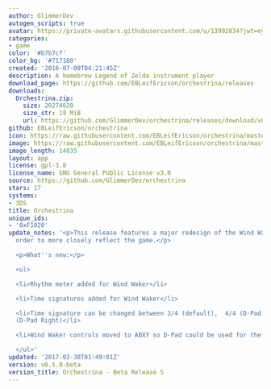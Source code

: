 ```yaml
---
author: GlimmerDev
autogen_scripts: true
avatar: https://private-avatars.githubusercontent.com/u/13992834?jwt=eyJhbGciOiJIUzI1NiIsInR5cCI6IkpXVCJ9.eyJpc3MiOiJnaXRodWIuY29tIiwiYXVkIjoicmF3LmdpdGh1YnVzZXJjb250ZW50LmNvbSIsImtleSI6ImtleTEiLCJleHAiOjE3MzQ2MzI3MDAsIm5iZiI6MTczNDYzMTUwMCwicGF0aCI6Ii91LzEzOTkyODM0In0.fis4lSBomSVJJ6Rbv6gKG0eiRcDXzB7EMIlKGTagdQ4&v=4
categories:
- game
color: '#b7b7cf'
color_bg: '#717180'
created: '2016-07-09T04:21:45Z'
description: A homebrew Legend of Zelda instrument player
download_page: https://github.com/EBLeifEricson/orchestrina/releases
downloads:
  Orchestrina.zip:
    size: 20274620
    size_str: 19 MiB
    url: https://github.com/GlimmerDev/orchestrina/releases/download/v0.5.0-beta/Orchestrina.zip
github: EBLeifEricson/orchestrina
icon: https://raw.githubusercontent.com/EBLeifEricson/orchestrina/master/meta/icon.png
image: https://raw.githubusercontent.com/EBLeifEricson/orchestrina/master/meta/banner2.png
image_length: 14835
layout: app
license: gpl-3.0
license_name: GNU General Public License v3.0
source: https://github.com/GlimmerDev/orchestrina
stars: 17
systems:
- 3DS
title: Orchestrina
unique_ids:
- '0xF1020'
update_notes: '<p>This release features a major redesign of the Wind Waker baton in
  order to more closely reflect the game.</p>

  <p>What''s new:</p>

  <ul>

  <li>Rhythm meter added for Wind Waker</li>

  <li>Time signatures added for Wind Waker</li>

  <li>Time signature can be changed between 3/4 (default),  4/4 (D-Pad Left) and 6/4
  (D-Pad Right)</li>

  <li>Wind Waker controls moved to ABXY so D-Pad could be used for the above</li>

  </ul>'
updated: '2017-03-30T01:49:01Z'
version: v0.5.0-beta
version_title: Orchestrina - Beta Release 5
---
```

